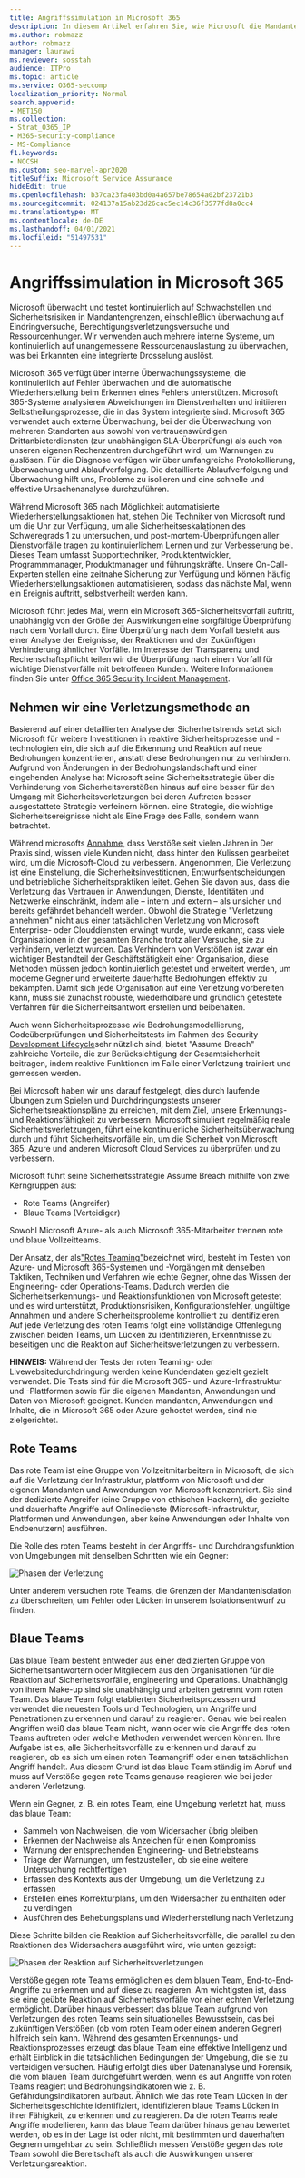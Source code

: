 ```yaml
---
title: Angriffssimulation in Microsoft 365
description: In diesem Artikel erfahren Sie, wie Microsoft die Mandantengrenzen für Microsoft 365 kontinuierlich überwacht und testet.
ms.author: robmazz
author: robmazz
manager: laurawi
ms.reviewer: sosstah
audience: ITPro
ms.topic: article
ms.service: O365-seccomp
localization_priority: Normal
search.appverid:
- MET150
ms.collection:
- Strat_O365_IP
- M365-security-compliance
- MS-Compliance
f1.keywords:
- NOCSH
ms.custom: seo-marvel-apr2020
titleSuffix: Microsoft Service Assurance
hideEdit: true
ms.openlocfilehash: b37ca23fa403bd0a4a657be78654a02bf23721b3
ms.sourcegitcommit: 024137a15ab23d26cac5ec14c36f3577fd8a0cc4
ms.translationtype: MT
ms.contentlocale: de-DE
ms.lasthandoff: 04/01/2021
ms.locfileid: "51497531"
---
```

# <a name="attack-simulation-in-microsoft-365"></a>Angriffssimulation in Microsoft 365

Microsoft überwacht und testet kontinuierlich auf Schwachstellen und Sicherheitsrisiken in Mandantengrenzen, einschließlich überwachung auf Eindringversuche, Berechtigungsverletzungsversuche und Ressourcenhunger. Wir verwenden auch mehrere interne Systeme, um kontinuierlich auf unangemessene Ressourcenauslastung zu überwachen, was bei Erkannten eine integrierte Drosselung auslöst.

Microsoft 365 verfügt über interne Überwachungssysteme, die kontinuierlich auf Fehler überwachen und die automatische Wiederherstellung beim Erkennen eines Fehlers unterstützen. Microsoft 365-Systeme analysieren Abweichungen im Dienstverhalten und initiieren Selbstheilungsprozesse, die in das System integrierte sind. Microsoft 365 verwendet auch externe Überwachung, bei der die Überwachung von mehreren Standorten aus sowohl von vertrauenswürdigen Drittanbieterdiensten (zur unabhängigen SLA-Überprüfung) als auch von unseren eigenen Rechenzentren durchgeführt wird, um Warnungen zu auslösen. Für die Diagnose verfügen wir über umfangreiche Protokollierung, Überwachung und Ablaufverfolgung. Die detaillierte Ablaufverfolgung und Überwachung hilft uns, Probleme zu isolieren und eine schnelle und effektive Ursachenanalyse durchzuführen.

Während Microsoft 365 nach Möglichkeit automatisierte Wiederherstellungsaktionen hat, stehen Die Techniker von Microsoft rund um die Uhr zur Verfügung, um alle Sicherheitseskalationen des Schweregrads 1 zu untersuchen, und post-mortem-Überprüfungen aller Dienstvorfälle tragen zu kontinuierlichem Lernen und zur Verbesserung bei. Dieses Team umfasst Supporttechniker, Produktentwickler, Programmmanager, Produktmanager und führungskräfte. Unsere On-Call-Experten stellen eine zeitnahe Sicherung zur Verfügung und können häufig Wiederherstellungsaktionen automatisieren, sodass das nächste Mal, wenn ein Ereignis auftritt, selbstverheilt werden kann.

Microsoft führt jedes Mal, wenn ein Microsoft 365-Sicherheitsvorfall auftritt, unabhängig von der Größe der Auswirkungen eine sorgfältige Überprüfung nach dem Vorfall durch. Eine Überprüfung nach dem Vorfall besteht aus einer Analyse der Ereignisse, der Reaktionen und der Zukünftigen Verhinderung ähnlicher Vorfälle. Im Interesse der Transparenz und Rechenschaftspflicht teilen wir die Überprüfung nach einem Vorfall für wichtige Dienstvorfälle mit betroffenen Kunden. Weitere Informationen finden Sie unter [Office 365 Security Incident Management](https://aka.ms/Office365SIM).

## <a name="assume-breach-methodology"></a>Nehmen wir eine Verletzungsmethode an

Basierend auf einer detaillierten Analyse der Sicherheitstrends setzt sich Microsoft für weitere Investitionen in reaktive Sicherheitsprozesse und -technologien ein, die sich auf die Erkennung und Reaktion auf neue Bedrohungen konzentrieren, anstatt diese Bedrohungen nur zu verhindern. Aufgrund von Änderungen in der Bedrohungslandschaft und einer eingehenden Analyse hat Microsoft seine Sicherheitsstrategie über die Verhinderung von Sicherheitsverstößen hinaus auf eine besser für den Umgang mit Sicherheitsverletzungen bei deren Auftreten besser ausgestattete Strategie verfeinern können. eine Strategie, die wichtige Sicherheitsereignisse nicht als Eine Frage des Falls, sondern wann betrachtet.

Während microsofts [Annahme,](https://www.microsoft.com/TrustCenter/Security/default.aspx) dass Verstöße seit vielen Jahren in Der Praxis sind, wissen viele Kunden nicht, dass hinter den Kulissen gearbeitet wird, um die Microsoft-Cloud zu verbessern. Angenommen, Die Verletzung ist eine Einstellung, die Sicherheitsinvestitionen, Entwurfsentscheidungen und betriebliche Sicherheitspraktiken leitet. Gehen Sie davon aus, dass die Verletzung das Vertrauen in Anwendungen, Dienste, Identitäten und Netzwerke einschränkt, indem alle – intern und extern – als unsicher und bereits gefährdet behandelt werden. Obwohl die Strategie "Verletzung annehmen" nicht aus einer tatsächlichen Verletzung von Microsoft Enterprise- oder Clouddiensten erwingt wurde, wurde erkannt, dass viele Organisationen in der gesamten Branche trotz aller Versuche, sie zu verhindern, verletzt wurden. Das Verhindern von Verstößen ist zwar ein wichtiger Bestandteil der Geschäftstätigkeit einer Organisation, diese Methoden müssen jedoch kontinuierlich getestet und erweitert werden, um moderne Gegner und erweiterte dauerhafte Bedrohungen effektiv zu bekämpfen. Damit sich jede Organisation auf eine Verletzung vorbereiten kann, muss sie zunächst robuste, wiederholbare und gründlich getestete Verfahren für die Sicherheitsantwort erstellen und beibehalten.

Auch wenn Sicherheitsprozesse wie Bedrohungsmodellierung, Codeüberprüfungen und Sicherheitstests im Rahmen des Security [Development Lifecycle](https://www.microsoft.com/securityengineering/sdl/)sehr nützlich sind, bietet "Assume Breach" zahlreiche Vorteile, die zur Berücksichtigung der Gesamtsicherheit beitragen, indem reaktive Funktionen im Falle einer Verletzung trainiert und gemessen werden.

Bei Microsoft haben wir uns darauf festgelegt, dies durch laufende Übungen zum Spielen und Durchdringungstests unserer Sicherheitsreaktionspläne zu erreichen, mit dem Ziel, unsere Erkennungs- und Reaktionsfähigkeit zu verbessern. Microsoft simuliert regelmäßig reale Sicherheitsverletzungen, führt eine kontinuierliche Sicherheitsüberwachung durch und führt Sicherheitsvorfälle ein, um die Sicherheit von Microsoft 365, Azure und anderen Microsoft Cloud Services zu überprüfen und zu verbessern.

Microsoft führt seine Sicherheitsstrategie Assume Breach mithilfe von zwei Kerngruppen aus:

- Rote Teams (Angreifer)
- Blaue Teams (Verteidiger)

Sowohl Microsoft Azure- als auch Microsoft 365-Mitarbeiter trennen rote und blaue Vollzeitteams.

Der Ansatz, der als["Rotes Teaming"](https://go.microsoft.com/fwlink/?linkid=518599)bezeichnet wird, besteht im Testen von Azure- und Microsoft 365-Systemen und -Vorgängen mit denselben Taktiken, Techniken und Verfahren wie echte Gegner, ohne das Wissen der Engineering- oder Operations-Teams. Dadurch werden die Sicherheitserkennungs- und Reaktionsfunktionen von Microsoft getestet und es wird unterstützt, Produktionsrisiken, Konfigurationsfehler, ungültige Annahmen und andere Sicherheitsprobleme kontrolliert zu identifizieren. Auf jede Verletzung des roten Teams folgt eine vollständige Offenlegung zwischen beiden Teams, um Lücken zu identifizieren, Erkenntnisse zu beseitigen und die Reaktion auf Sicherheitsverletzungen zu verbessern.

**HINWEIS:** Während der Tests der roten Teaming- oder Livewebsitedurchdringung werden keine Kundendaten gezielt gezielt verwendet. Die Tests sind für die Microsoft 365- und Azure-Infrastruktur und -Plattformen sowie für die eigenen Mandanten, Anwendungen und Daten von Microsoft geeignet. Kunden mandanten, Anwendungen und Inhalte, die in Microsoft 365 oder Azure gehostet werden, sind nie zielgerichtet.

## <a name="red-teams"></a>Rote Teams

Das rote Team ist eine Gruppe von Vollzeitmitarbeitern in Microsoft, die sich auf die Verletzung der Infrastruktur, plattform von Microsoft und der eigenen Mandanten und Anwendungen von Microsoft konzentriert. Sie sind der dedizierte Angreifer (eine Gruppe von ethischen Hackern), die gezielte und dauerhafte Angriffe auf Onlinedienste (Microsoft-Infrastruktur, Plattformen und Anwendungen, aber keine Anwendungen oder Inhalte von Endbenutzern) ausführen.

Die Rolle des roten Teams besteht in der Angriffs- und Durchdrangsfunktion von Umgebungen mit denselben Schritten wie ein Gegner:

![Phasen der Verletzung](../media/office-365-isolation-breach-stages.png)

Unter anderem versuchen rote Teams, die Grenzen der Mandantenisolation zu überschreiten, um Fehler oder Lücken in unserem Isolationsentwurf zu finden.

## <a name="blue-teams"></a>Blaue Teams

Das blaue Team besteht entweder aus einer dedizierten Gruppe von Sicherheitsantwortern oder Mitgliedern aus den Organisationen für die Reaktion auf Sicherheitsvorfälle, engineering und Operations. Unabhängig von ihrem Make-up sind sie unabhängig und arbeiten getrennt vom roten Team. Das blaue Team folgt etablierten Sicherheitsprozessen und verwendet die neuesten Tools und Technologien, um Angriffe und Penetrationen zu erkennen und darauf zu reagieren. Genau wie bei realen Angriffen weiß das blaue Team nicht, wann oder wie die Angriffe des roten Teams auftreten oder welche Methoden verwendet werden können. Ihre Aufgabe ist es, alle Sicherheitsvorfälle zu erkennen und darauf zu reagieren, ob es sich um einen roten Teamangriff oder einen tatsächlichen Angriff handelt. Aus diesem Grund ist das blaue Team ständig im Abruf und muss auf Verstöße gegen rote Teams genauso reagieren wie bei jeder anderen Verletzung.

Wenn ein Gegner, z. B. ein rotes Team, eine Umgebung verletzt hat, muss das blaue Team:

- Sammeln von Nachweisen, die vom Widersacher übrig bleiben
- Erkennen der Nachweise als Anzeichen für einen Kompromiss
- Warnung der entsprechenden Engineering- und Betriebsteams
- Triage der Warnungen, um festzustellen, ob sie eine weitere Untersuchung rechtfertigen
- Erfassen des Kontexts aus der Umgebung, um die Verletzung zu erfassen
- Erstellen eines Korrekturplans, um den Widersacher zu enthalten oder zu verdingen
- Ausführen des Behebungsplans und Wiederherstellung nach Verletzung

Diese Schritte bilden die Reaktion auf Sicherheitsvorfälle, die parallel zu den Reaktionen des Widersachers ausgeführt wird, wie unten gezeigt:

![Phasen der Reaktion auf Sicherheitsverletzungen](../media/office-365-isolation-breach-response-stages.png)

Verstöße gegen rote Teams ermöglichen es dem blauen Team, End-to-End-Angriffe zu erkennen und auf diese zu reagieren. Am wichtigsten ist, dass sie eine geübte Reaktion auf Sicherheitsvorfälle vor einer echten Verletzung ermöglicht. Darüber hinaus verbessert das blaue Team aufgrund von Verletzungen des roten Teams sein situationelles Bewusstsein, das bei zukünftigen Verstößen (ob vom roten Team oder einem anderen Gegner) hilfreich sein kann. Während des gesamten Erkennungs- und Reaktionsprozesses erzeugt das blaue Team eine effektive Intelligenz und erhält Einblick in die tatsächlichen Bedingungen der Umgebung, die sie zu verteidigen versuchen. Häufig erfolgt dies über Datenanalyse und Forensik, die vom blauen Team durchgeführt werden, wenn es auf Angriffe von roten Teams reagiert und Bedrohungsindikatoren wie z. B. Gefährdungsindikatoren aufbaut. Ähnlich wie das rote Team Lücken in der Sicherheitsgeschichte identifiziert, identifizieren blaue Teams Lücken in ihrer Fähigkeit, zu erkennen und zu reagieren. Da die roten Teams reale Angriffe modellieren, kann das blaue Team darüber hinaus genau bewertet werden, ob es in der Lage ist oder nicht, mit bestimmten und dauerhaften Gegnern umgehbar zu sein. Schließlich messen Verstöße gegen das rote Team sowohl die Bereitschaft als auch die Auswirkungen unserer Verletzungsreaktion.
